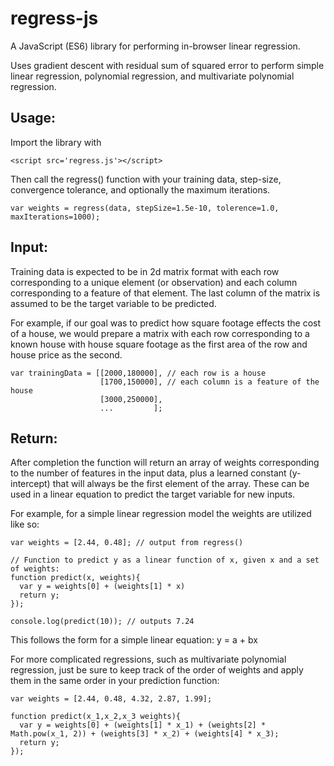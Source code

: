 # regress-js
A JavaScript (ES6) library for performing in-browser linear regression.

Uses gradient descent with residual sum of squared error to perform simple linear regression, polynomial regression, and multivariate polynomial regression.

## Usage:
Import the library with
~~~~
<script src='regress.js'></script>
~~~~
Then call the regress() function with your training data, step-size, convergence tolerance, and optionally the maximum iterations.
~~~~
var weights = regress(data, stepSize=1.5e-10, tolerence=1.0, maxIterations=1000);
~~~~
## Input:
Training data is expected to be in 2d matrix format with each row corresponding to a unique element (or observation) and each column corresponding to a feature of that element. The last column of the matrix is assumed to be the target variable to be predicted.

For example, if our goal was to predict how square footage effects the cost of a house, we would prepare a matrix with each row corresponding to a known house with house square footage as the first area of the row and house price as the second.
~~~~
var trainingData = [[2000,180000], // each row is a house
                    [1700,150000], // each column is a feature of the house
                    [3000,250000],
                    ...         ];
~~~~
## Return:
After completion the function will return an array of weights corresponding to the number of features in the input data, plus a learned constant (y-intercept) that will always be the first element of the array. These can be used in a linear equation to predict the target variable for new inputs.

For example, for a simple linear regression model the weights are utilized like so:
~~~~
var weights = [2.44, 0.48]; // output from regress()

// Function to predict y as a linear function of x, given x and a set of weights:
function predict(x, weights){
  var y = weights[0] + (weights[1] * x)
  return y;
});

console.log(predict(10)); // outputs 7.24
~~~~
This follows the form for a simple linear equation: y = a + bx

For more complicated regressions, such as multivariate polynomial regression, just be sure to keep track of the order of weights and apply them in the same order in your prediction function:
~~~~
var weights = [2.44, 0.48, 4.32, 2.87, 1.99];

function predict(x_1,x_2,x_3 weights){
  var y = weights[0] + (weights[1] * x_1) + (weights[2] * Math.pow(x_1, 2)) + (weights[3] * x_2) + (weights[4] * x_3); 
  return y;
});
~~~~
